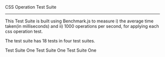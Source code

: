 CSS Operation Test Suite
________________________

This Test Suite is built using Benchmark.js to measure 
  i) the average time taken(in milliseconds) and 
  ii) 1000 operations per second, 
for applying each css operation test. 

The test suite has 18 tests in four test suites. 

Test Suite One
Test Suite One
Test Suite One

